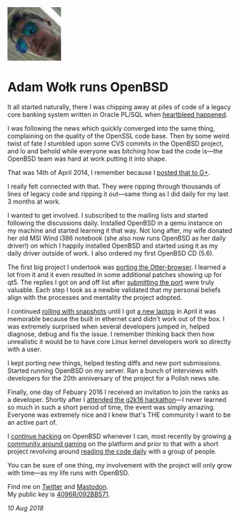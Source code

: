 <p><a href="/" alt="avatar" title="home page"><img src="mulander.jpeg" class="w3"></a></p>

# Adam Wo&#x142;k runs OpenBSD

It all started naturally, there I was chipping away at piles of
code of a legacy core banking system written in Oracle PL/SQL when
[heartbleed happened].

I was following the news which quickly converged into the same
thing, complaining on the quality of the OpenSSL code base. Then
by some weird twist of fate I stumbled upon some CVS commits in the
OpenBSD project, and lo and behold while everyone was bitching how
bad the code is&mdash;the OpenBSD team was hard at work putting it
into shape.

That was 14th of April 2014, I remember because I [posted that to
G+].

I really felt connected with that. They were ripping through thousands
of lines of legacy code and ripping it out&mdash;same thing as I
did daily for my last 3 months at work.

I wanted to get involved. I subscribed to the mailing lists and
started following the discussions daily. Installed OpenBSD in a
qemu instance on my machine and started learning it that way.  Not
long after, my wife donated her old MSI Wind i386 notebook (she
also now runs OpenBSD as her daily driver!) on which I happily
installed OpenBSD and started using it as my daily driver outside
of work. I also ordered my first OpenBSD CD (5.6).

The first big project I undertook was [porting the Otter-browser].
I learned a lot from it and it even resulted in some additional
patches showing up for qt5. The replies I got on and off list after
[submitting the port] were truly valuable. Each step I took as a
newbie validated that my personal beliefs align with the processes
and mentality the project adopted.

I continued [rolling with snapshots] until I got [a new laptop] in
April it was memorable because the built in ethernet card didn't
work out of the box. I was extremely surprised when several developers
jumped in, helped diagnose, debug and fix the issue. I remember
thinking back then how unrealistic it would be to have core Linux
kernel developers work so directly with a user.

I kept porting new things, helped testing diffs and new port
submissions. Started running OpenBSD on my server. Ran a bunch of
interviews with developers for the 20th anniversary of the project
for a Polish news site.

Finally, one day of Febuary 2016 I received an invitation to join
the ranks as a developer. Shortly after I [attended the g2k16
hackathon]&mdash;I never learned so much in such a short period of
time, the event was simply amazing. Everyone was extremely nice and
I knew that's THE community I want to be an active part of.

I [continue hacking] on OpenBSD whenever I can, most recently by
growing [a community around gaming] on the platform and prior to
that with a short project revolving around [reading the code daily]
with a group of people.

You can be sure of one thing, my involvement with the project will
only grow with time&mdash;as my life runs with OpenBSD.

Find me on [Twitter] and [Mastodon].<br>
My public key is [4096R/092BB571].

_10 Aug 2018_

[4096R/092BB571]: http://pgp.mit.edu/pks/lookup?op=get&search=0xF4F777B8092BB571
[Twitter]: https://twitter.com/mulander
[Mastodon]: https://bsd.network/@mulander
[heartbleed happened]: https://blog.tintagel.pl/2015/01/03/code-rot-openbsd.html
[posted that to G+]: https://plus.google.com/102090077582777383295/posts/aTMugvcP7ch "heh, anyone still uses that?"
[porting the Otter-browser]: https://blog.tintagel.pl/2015/01/25/my-first-openbsd-port.html
[submitting the port]: https://marc.info/?t=142118523500006&r=1&w=2 
[rolling with snapshots]: https://blog.tintagel.pl/2015/01/25/my-first-openbsd-port.html
[a new laptop]: https://blog.tintagel.pl/2015/04/08/contributing-to-openbsd.html
[attended the g2k16 hackathon]: https://undeadly.org/cgi?action=article&sid=20160906004915
[continue hacking]: https://blog.tintagel.pl/2017/06/09/openbsd-daily.html
[reading the code daily]: https://blog.tintagel.pl/2017/09/10/openbsd-daily-recap.html
[a community around gaming]: https://www.reddit.com/r/openbsd_gaming/
